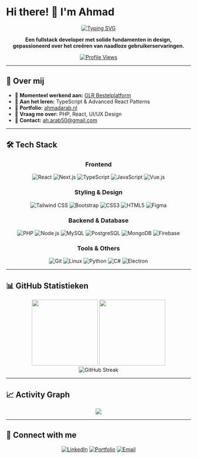 # Hi there! 👋 I'm Ahmad

<div align="center">
  
[![Typing SVG](https://readme-typing-svg.herokuapp.com?font=Fira+Code&size=28&duration=3000&pause=1000&color=6366F1&center=true&vCenter=true&width=600&lines=Fullstack+Developer;UI%2FUX+Design+Enthusiast;Problem+Solver;Creative+Coder)](https://git.io/typing-svg)

**Een fullstack developer met solide fundamenten in design, gepassioneerd over het creëren van naadloze gebruikerservaringen.**

[![Profile Views](https://komarev.com/ghpvc/?username=ahmad-arab-software&label=Profile%20views&color=6366F1&style=for-the-badge)](https://github.com/ahmad-arab-software)

</div>

---

## 🚀 Over mij

- 🔭 **Momenteel werkend aan:** [GLR Bestelplatform](https://ahmad-projects.infinityfreeapp.com/beroeps_project/test_ph/index.php?page=login&i=1)
- 🌱 **Aan het leren:** TypeScript & Advanced React Patterns
- 💼 **Portfolio:** [ahmadarab.nl](https://ahmadarab.nl/)
- 💬 **Vraag me over:** PHP, React, UI/UX Design
- 📧 **Contact:** ah.arab50@gmail.com

---

## 🛠️ Tech Stack

<div align="center">

### Frontend
![React](https://img.shields.io/badge/React-61DAFB?style=for-the-badge&logo=react&logoColor=black)
![Next.js](https://img.shields.io/badge/Next.js-000000?style=for-the-badge&logo=nextdotjs&logoColor=white)
![TypeScript](https://img.shields.io/badge/TypeScript-3178C6?style=for-the-badge&logo=typescript&logoColor=white)
![JavaScript](https://img.shields.io/badge/JavaScript-F7DF1E?style=for-the-badge&logo=javascript&logoColor=black)
![Vue.js](https://img.shields.io/badge/Vue.js-4FC08D?style=for-the-badge&logo=vuedotjs&logoColor=white)

### Styling & Design
![Tailwind CSS](https://img.shields.io/badge/Tailwind_CSS-06B6D4?style=for-the-badge&logo=tailwind-css&logoColor=white)
![Bootstrap](https://img.shields.io/badge/Bootstrap-7952B3?style=for-the-badge&logo=bootstrap&logoColor=white)
![CSS3](https://img.shields.io/badge/CSS3-1572B6?style=for-the-badge&logo=css3&logoColor=white)
![HTML5](https://img.shields.io/badge/HTML5-E34F26?style=for-the-badge&logo=html5&logoColor=white)
![Figma](https://img.shields.io/badge/Figma-F24E1E?style=for-the-badge&logo=figma&logoColor=white)

### Backend & Database
![PHP](https://img.shields.io/badge/PHP-777BB4?style=for-the-badge&logo=php&logoColor=white)
![Node.js](https://img.shields.io/badge/Node.js-339933?style=for-the-badge&logo=nodedotjs&logoColor=white)
![MySQL](https://img.shields.io/badge/MySQL-4479A1?style=for-the-badge&logo=mysql&logoColor=white)
![PostgreSQL](https://img.shields.io/badge/PostgreSQL-336791?style=for-the-badge&logo=postgresql&logoColor=white)
![MongoDB](https://img.shields.io/badge/MongoDB-47A248?style=for-the-badge&logo=mongodb&logoColor=white)
![Firebase](https://img.shields.io/badge/Firebase-FFCA28?style=for-the-badge&logo=firebase&logoColor=black)

### Tools & Others
![Git](https://img.shields.io/badge/Git-F05032?style=for-the-badge&logo=git&logoColor=white)
![Linux](https://img.shields.io/badge/Linux-FCC624?style=for-the-badge&logo=linux&logoColor=black)
![Python](https://img.shields.io/badge/Python-3776AB?style=for-the-badge&logo=python&logoColor=white)
![C#](https://img.shields.io/badge/C%23-239120?style=for-the-badge&logo=c-sharp&logoColor=white)
![Electron](https://img.shields.io/badge/Electron-47848F?style=for-the-badge&logo=electron&logoColor=white)

</div>

---

## 📊 GitHub Statistieken

<div align="center">
  <img height="180em" src="https://github-readme-stats.vercel.app/api?username=ahmad-arab-software&show_icons=true&theme=tokyonight&include_all_commits=true&count_private=true"/>
  <img height="180em" src="https://github-readme-stats.vercel.app/api/top-langs/?username=ahmad-arab-software&layout=compact&langs_count=8&theme=tokyonight"/>
</div>

<div align="center">
  <img src="https://github-readme-streak-stats.herokuapp.com/?user=ahmad-arab-software&theme=tokyonight" alt="GitHub Streak" />
</div>

---


## 📈 Activity Graph

<div align="center">
  <img src="https://github-readme-activity-graph.vercel.app/graph?username=ahmad-arab-software&theme=tokyo-night&bg_color=1a1b27&color=9745f5&line=9745f5&point=9745f5&area=true&hide_border=true" />
</div>

---

## 🤝 Connect with me

<div align="center">

[![LinkedIn](https://img.shields.io/badge/LinkedIn-0A66C2?style=for-the-badge&logo=linkedin&logoColor=white)](https://linkedin.com/in/ahmad-arab)
[![Portfolio](https://img.shields.io/badge/Portfolio-FF5722?style=for-the-badge&logo=google-chrome&logoColor=white)](https://ahmadarab.nl/)
[![Email](https://img.shields.io/badge/Email-D14836?style=for-the-badge&logo=gmail&logoColor=white)](mailto:ah.arab50@gmail.com)

</div>
